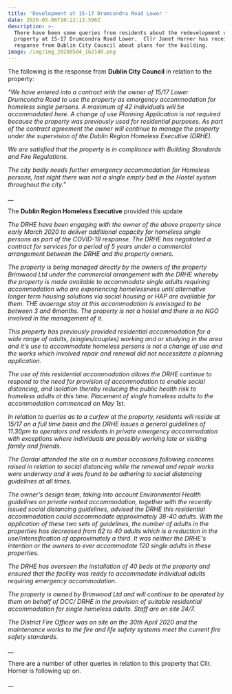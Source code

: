 ```yaml
---
title: 'Development at 15-17 Drumcondra Road Lower '
date: 2020-05-06T10:22:13.596Z
description: >-
  There have been some queries from residents about the redevelopment of a
  property at 15-17 Drumcondra Road Lower.  Cllr Janet Horner has received a
  response from Dublin City Council about plans for the building.
image: /img/img_20200504_162140.png
---
```

The following is the response from **Dublin City Council** in relation to the property:

_"We have entered into a contract with the owner of 15/17 Lower Drumcondra Road to use the property as emergency accommodation for homeless single persons. A maximum of 42 individuals will be accommodated here. A change of use Planning Application is not required because the property was previously used for residential purposes. As part of the contract agreement the owner will continue to manage the property under the supervision of the Dublin Region Homeless Executive (DRHE)._

_We are satisfied that the property is in compliance with Building Standards and Fire Regulations._

_The city badly needs further emergency accommodation for Homeless persons, last night there was not a single empty bed in the Hostel system throughout the city."_

__

The **Dublin Region Homeless Executive** provided this update

_The DRHE have been engaging with the owner of the above  property since early  March 2020 to deliver additional capacity for homeless single persons as part of the COVID-19 response. The DRHE has negotiated a contract for services for a period of 5 years under a commercial arrangement between the DRHE and the property owners._

_The property is being managed directly by the owners of the property Brimwood Ltd under the commercial arrangement with  the DRHE  whereby the property is made available to accommodate single adults requiring accommodation who are experiencing homelessness until alternative  longer term housing solutions via social housing or HAP are available for them. THE avaerage stay  at this accommodation is envisaged to be between 3 and 6months.  The property is not a hostel and there is no NGO involved in the management of it._

_This property has previously provided residential accommodation for a wide range of adults, (singles/couples) working and or studying in the area and it's use to accommodate homeless persons is not a change of use and the works which involved repair and renewal did not necessitate a planning application._

_The use of this residential accommodation  allows the DRHE continue to respond to the need for provision of accommodation to enable social distancing, and isolation thereby reducing the public health risk to homeless adults at this time. Placement of single homeless adults to the accommodation commenced on May 1st._

_In relation to queries as to a curfew at the property, residents will reside at 15/17 on a full time basis and the DRHE  issues a  general guidelines of 11.30pm to operators and residents in private emergency accommodation with exceptions where individuals are possibly working late or visiting family and friends._ 

 _The Gardai  attended the site on a number occasions following concerns raised in relation to social distancing while the renewal and repair works were underway and it was found to be adhering to social distancing guidelines at all times._

_The owner’s design team, taking into account Environmental Health guidelines on private rented accommodation, together with the recently issued social distancing guidelines, advised the DRHE this residential accommodation could accommodate approximately 38-40 adults. With the application of these two sets of guidelines, the number of adults in the properties has decreased from 62 to 40 adults which is a reduction in the use/intensification of approximately a third. It was neither the  DRHE's intention or the owners to ever accommodate 120 single adults in these properties._ 

_The DRHE has overseen the installation of 40 beds at the property and ensured that the facility was  ready to accommodate individual adults requiring emergency accommodation._

_The property is owned by Brimwood Ltd and will continue to be operated by them on behalf of DCC/ DRHE in the provision of suitable residential accommodation for single homeless adults. Staff are on site 24/7._ 

_The District Fire Officer was on site on the 30th April 2020 and the maintenance works to the fire and life safety systems meet the current fire safety standards._

__

There are a number of other queries in relation to this property that Cllr. Horner is following up on.

__
